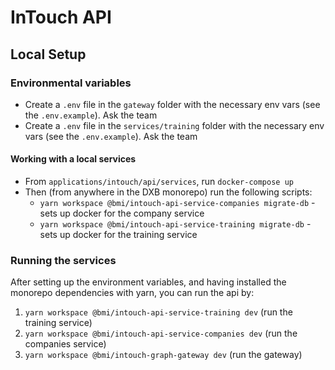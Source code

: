 # InTouch API

## Local Setup

### Environmental variables

- Create a `.env` file in the `gateway` folder with the necessary env vars (see the `.env.example`). Ask the team
- Create a `.env` file in the `services/training` folder with the necessary env vars (see the `.env.example`). Ask the team

#### Working with a local services

- From `applications/intouch/api/services`, run `docker-compose up`
- Then (from anywhere in the DXB monorepo) run the following scripts:
  - `yarn workspace @bmi/intouch-api-service-companies migrate-db` - sets up docker for the company service
  - `yarn workspace @bmi/intouch-api-service-training migrate-db` - sets up docker for the training service

### Running the services

After setting up the environment variables, and having installed the monorepo dependencies with yarn, you can run the api by:

1. `yarn workspace @bmi/intouch-api-service-training dev` (run the training service)
2. `yarn workspace @bmi/intouch-api-service-companies dev` (run the companies service)
3. `yarn workspace @bmi/intouch-graph-gateway dev` (run the gateway)
